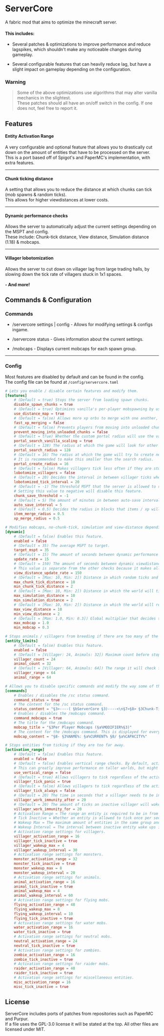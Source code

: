 # ServerCore

A fabric mod that aims to optimize the minecraft server.

#### This includes:

- Several patches & optimizations to improve performance and reduce lagspikes, which shouldn't make any noticeable changes during gameplay.


- Several configurable features that can heavily reduce lag, but have a slight impact on gameplay depending on the configuration.

### Warning
>Some of the above optimizations use algorithms that may alter vanilla mechanics in the slightest.\
>These patches should all have an on/off switch in the config. If one does not, feel free to report it.

## Features

#### Entity Activation Range

A very configurable and optional feature that allows you to drastically cut down on the amount of entities that have to
be processed on the server.\
This is a port based off of Spigot's and PaperMC's implementation, with extra features.

___

#### Chunk ticking distance

A setting that allows you to reduce the distance at which chunks can tick (mob spawns & random ticks).\
This allows for higher viewdistances at lower costs.

___

#### Dynamic performance checks

Allows the server to automatically adjust the current settings depending on the MSPT and config.\
These include: Chunk-tick distance, View distance, Simulation distance (1.18) & mobcaps.

___

#### Villager lobotomization

Allows the server to cut down on villager lag from large trading halls, by slowing down the tick rate of villagers stuck
in 1x1 spaces.
\
\
**- And more!**

## Commands & Configuration

### Commands

- /servercore settings | config - Allows for modifying settings & configs ingame.

- /servercore status - Gives information about the current settings.

- /mobcaps - Displays current mobcaps for each spawn group.

___
### Config
Most features are disabled by default and can be found in the config.\
The config file can be found at `/config/servercore.toml`
```toml
# Lets you enable / disable certain features and modify them.
[features]
    # (Default = true) Stops the server from loading spawn chunks.
    disable_spawn_chunks = true
    # (Default = true) Optimizes vanilla's per-player mobspawning by using PaperMC's PlayerMobDistanceMap.
    use_distance_map = true
    # (Default = false) Allows more xp orbs to merge with one another, to reduce xp orb lag.
    fast_xp_merging = false
    # (Default = false) Prevents players from moving into unloaded chunks.
    prevent_moving_into_unloaded_chunks = false
    # (Default = true) Whether the custom portal radius will use the vanilla dimension scale.
    portal_search_vanilla_scaling = true
    # (Default = 128) The radius at which the game will look for other portals. Lower values can reduce lagspikes.
    portal_search_radius = 128
    # (Default = 16) The radius at which the game will try to create new portals.
    # It is recommended to make this smaller than the search radius.
    portal_create_radius = 16
    # (Default = false) Makes villagers tick less often if they are stuck in a 1x1 space.
    lobotomize_villagers = false
    # (Default = 20) Decides the interval in between villager ticks when lobotomized.
    lobotomized_tick_interval = 20
    # (Default = -1) The threshold MSPT that the server is allowed to run mid-tick chunk saves at.
    # Setting this value to negative will disable this feature.
    chunk_save_threshold = -1
    # (Default = 5) The amount of minutes in between auto-save intervals when /save-on is active.
    auto_save_interval = 5
    # (Default = 0.5) Decides the radius in blocks that items / xp will merge at.
    item_merge_radius = 0.5
    xp_merge_radius = 0.5

# Modifies mobcaps, no-chunk-tick, simulation and view-distance depending on the MSPT.
[dynamic]
    # (Default = false) Enables this feature.
    enabled = false
    # (Default = 35) The average MSPT to target.
    target_mspt = 35
    # (Default = 15) The amount of seconds between dynamic performance updates.
    update_rate = 15
    # (Default = 150) The amount of seconds between dynamic viewdistance updates.
    # This value is separate from the other checks because it makes all clients reload their chunks.
    view_distance_update_rate = 150
    # (Default = [Max: 10, Min: 2]) Distance in which random ticks and mobspawning can happen.
    max_chunk_tick_distance = 10
    min_chunk_tick_distance = 2
    # (Default = [Max: 10, Min: 2]) Distance in which the world will tick, similar to no-tick-vd.
    max_simulation_distance = 10
    min_simulation_distance = 2
    # (Default = [Max: 10, Min: 2]) Distance in which the world will render.
    max_view_distance = 10
    min_view_distance = 2
    # (Default = [Max: 1.0, Min: 0.3]) Global multiplier that decides the percentage of the mobcap to be used.
    max_mobcap = 1.0
    min_mobcap = 0.3

# Stops animals / villagers from breeding if there are too many of the same type nearby.
[entity_limits]
    # (Default = false) Enables this feature.
    enabled = false
    # (Default = [Villager: 24, Animals: 32]) Maximum count before stopping entities of the same type from breeding.
    villager_count = 24
    animal_count = 32
    # (Default = [Villager: 64, Animals: 64]) The range it will check for entities of the same type.
    villager_range = 64
    animal_range = 64

# Allows you to disable specific commands and modify the way some of them are formatted.
[commands]
    # Enables / disables the /sc status command.
    command_status = true
    # The content for the /sc status command.
    status_content = "§3>----( §bServerCore §3)----<\n§7>§8> §3Chunk-Tick Distance: §a%CHUNK_TICK_DISTANCE%\n§7>§8> §3Simulation Distance: §a%SIMULATION_DISTANCE%\n§7>§8> §3View Distance: §a%VIEW_DISTANCE%\n§7>§8> §3Mobcap Multiplier: §a%MOBCAPS%"
    # Enables / disables the /mobcaps command.
    command_mobcaps = true
    # The title for the /mobcaps command.
    mobcap_title = "§3Per Player Mobcaps (§a%MODIFIER%§3)"
    # The content for the /mobcaps command. This is displayed for every existing spawngroup.
    mobcap_content = "§8- §3%NAME%: §a%CURRENT% §8/ §a%CAPACITY%"

# Stops entities from ticking if they are too far away.
[activation_range]
    # (Default = false) Enables this feature.
    enabled = false
    # (Default = false) Enables vertical range checks. By default, activation ranges only work horizontally.
    # This can greatly improve performance on taller worlds, but might break a few very specific ai-based mobfarms.
    use_vertical_range = false
    # (Default = true) Allows villagers to tick regardless of the activation range when panicking.
    villager_tick_panic = true
    # (Default = false) Allows villagers to tick regardless of the activation range.
    villager_tick_always = false
    # (Default = 20) The time in seconds that a villager needs to be inactive for before obtaining work immunity (if it has work tasks).
    villager_work_immunity_after = 20
    # (Default = 20) The amount of ticks an inactive villager will wake up for when it has work immunity.
    villager_work_immunity_for = 20
    # Activation Range = The range an entity is required to be in from a player to tick.
    # Tick Inactive = Whether an entity is allowed to tick once per second whilst inactive.
    # Wakeup Max = The maximum amount of entities in the same group and world that are allowed to be awakened at the same time.
    # Wakeup Interval = The interval between inactive entity wake ups in seconds.
    # Activation range settings for villagers.
    villager_activation_range = 16
    villager_tick_inactive = true
    villager_wakeup_max = 4
    villager_wakeup_interval = 30
    # Activation range settings for monsters.
    monster_activation_range = 32
    monster_tick_inactive = true
    monster_wakeup_max = 8
    monster_wakeup_interval = 20
    # Activation range settings for animals.
    animal_activation_range = 16
    animal_tick_inactive = true
    animal_wakeup_max = 4
    animal_wakeup_interval = 60
    # Activation range settings for flying mobs.
    flying_activation_range = 48
    flying_wakeup_max = 8
    flying_wakeup_interval = 10
    flying_tick_inactive = true
    # Activation range settings for water mobs.
    water_activation_range = 16
    water_tick_inactive = true
    # Activation range settings for neutral mobs.
    neutral_activation_range = 24
    neutral_tick_inactive = true
    # Activation range settings for zombies.
    zombie_activation_range = 16
    zombie_tick_inactive = true
    # Activation range settings for raider mobs.
    raider_activation_range = 48
    raider_tick_inactive = true
    # Activation range settings for miscellaneous entities.
    misc_activation_range = 16
    misc_tick_inactive = true
```
## License

ServerCore includes ports of patches from repositories such as PaperMC and Purpur.\
If a file uses the GPL-3.0 license it will be stated at the top. All other files are licensed under MIT.